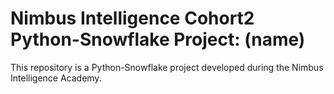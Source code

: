 # Nimbus Intelligence Cohort2 Python-Snowflake Project: (name)
This repository is a Python-Snowflake project developed during the Nimbus Intelligence Academy.

